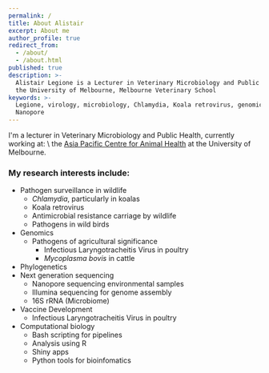 ```yaml
---
permalink: /
title: About Alistair
excerpt: About me
author_profile: true
redirect_from:
  - /about/
  - /about.html
published: true
description: >-
  Alistair Legione is a Lecturer in Veterinary Microbiology and Public Health at
  the University of Melbourne, Melbourne Veterinary School
keywords: >-
  Legione, virology, microbiology, Chlamydia, Koala retrovirus, genomics,
  Nanopore
---
```

I'm a lecturer in Veterinary Microbiology and Public Health, currently working at: \\
the [Asia Pacific Centre for Animal Health](https://fvas.unimelb.edu.au/research/centres/asia-pacific-centre-for-animal-health) at the University of Melbourne.

### My research interests include:
* Pathogen surveillance in wildlife
     * *Chlamydia*, particularly in koalas
     * Koala retrovirus
     * Antimicrobial resistance carriage by wildlife
     * Pathogens in wild birds
* Genomics     
     * Pathogens of agricultural significance
        * Infectious Laryngotracheitis Virus in poultry
        * _Mycoplasma bovis_ in cattle
* Phylogenetics
* Next generation sequencing
     * Nanopore sequencing environmental samples
     * Illumina sequencing for genome assembly
     * 16S rRNA (Microbiome)
* Vaccine Development
     * Infectious Laryngotracheitis Virus in poultry
* Computational biology
     * Bash scripting for pipelines
     * Analysis using R
     * Shiny apps
     * Python tools for bioinfomatics

